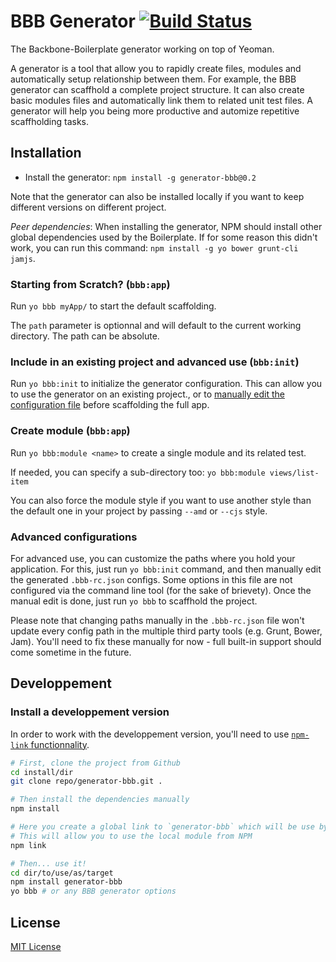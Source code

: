 BBB Generator [![Build Status](https://secure.travis-ci.org/SBoudrias/generator.png?branch=master)](https://travis-ci.org/backbone-boilerplate/generator)
====================================================================

The Backbone-Boilerplate generator working on top of Yeoman.

A generator is a tool that allow you to rapidly create files, modules and automatically setup
relationship between them. For example, the BBB generator can scaffhold a complete project
structure. It can also create basic modules files and automatically link them to related
unit test files. A generator will help you being more productive and automize repetitive
scaffholding tasks.


Installation
------------------------------

- Install the generator: `npm install -g generator-bbb@0.2`

Note that the generator can also be installed locally if you want to keep different versions
on different project.

_Peer dependencies_: When installing the generator, NPM should install other global dependencies
used by the Boilerplate. If for some reason this didn't work, you can run this command:
`npm install -g yo bower grunt-cli jamjs`.

### Starting from Scratch? (`bbb:app`)

Run `yo bbb myApp/` to start the default scaffolding.

The `path` parameter is optionnal and will default to the current working directory. The
path can be absolute.


### Include in an existing project and advanced use (`bbb:init`)

Run `yo bbb:init` to initialize the generator configuration. This can allow you to use
the generator on an existing project., or to [manually edit the configuration file](#advanced-configuration) before scaffolding the full app.


### Create module (`bbb:app`)

Run `yo bbb:module <name>` to create a single module and its related test.

If needed, you can specify a sub-directory too: `yo bbb:module views/list-item`

You can also force the module style if you want to use another style than the default one
in your project by passing `--amd` or `--cjs` style.


### Advanced configurations

For advanced use, you can customize the paths where you hold your application. For this,
just run `yo bbb:init` command, and then manually edit the generated `.bbb-rc.json` configs.
Some options in this file are not configured via the command line tool (for the sake of
brievety). Once the manual edit is done, just run `yo bbb` to scaffhold the project.

Please note that changing paths manually in the `.bbb-rc.json` file won't update every
config path in the multiple third party tools (e.g. Grunt, Bower, Jam). You'll need to fix
these manually for now - full built-in support should come sometime in the future.


Developpement
------------------------------

### Install a developpement version

In order to work with the developpement version, you'll need to use [`npm-link` functionnality](https://npmjs.org/doc/link.html).

``` bash
# First, clone the project from Github
cd install/dir
git clone repo/generator-bbb.git .

# Then install the dependencies manually
npm install

# Here you create a global link to `generator-bbb` which will be use by NPM
# This will allow you to use the local module from NPM
npm link

# Then... use it!
cd dir/to/use/as/target
npm install generator-bbb
yo bbb # or any BBB generator options
```


License
------------------------------

[MIT License](http://en.wikipedia.org/wiki/MIT_License)
